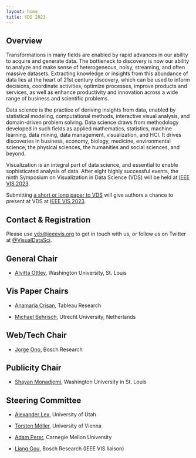 ```yaml
---
layout: home
title: VDS 2023
---
```


## Overview

Transformations in many fields are enabled by rapid advances in our ability to acquire and generate data. The bottleneck to discovery is now our ability to analyze and make sense of heterogeneous, noisy, streaming, and often massive datasets. Extracting knowledge or insights from this abundance of data lies at the heart of 21st century discovery, which can be used to inform decisions, coordinate activities, optimize processes, improve products and services, as well as enhance productivity and innovation across a wide range of business and scientific problems.

Data science is the practice of deriving insights from data, enabled by statistical modeling, computational methods, interactive visual analysis, and domain-driven problem solving. Data science draws from methodology developed in such fields as applied mathematics, statistics, machine learning, data mining, data management, visualization, and HCI. It drives discoveries in business, economy, biology, medicine, environmental science, the physical sciences, the humanities and social sciences, and beyond.

Visualization is an integral part of data science, and essential to enable sophisticated analysis of data. After eight highly successful events, the ninth Symposium on Visualization in Data Science (VDS) will be held at [IEEE VIS 2023](http://ieeevis.org/year/2023/welcome). 

Submitting [a short or long paper to VDS](http://www.visualdatascience.org/2023/cfp/) will give authors a chance to present at VDS at  [IEEE VIS 2023](http://ieeevis.org/year/2023/welcome).  


## Contact & Registration

Please use [vds@ieeevis.org](mailto:vds@ieeevis.org) to get in touch with us, or follow us on Twitter at [@VisualDataSci](https://twitter.com/VisualDataSci).

## General Chair

- [Alvitta Ottley](http://visualdata.wustl.edu), Washington University, St. Louis

## Vis Paper Chairs

- [Anamaria Crisan](https://amcrisan.github.io/), Tableau Research

- [Michael Behrisch](https://mbehrisch.github.io/), Utrecht University, Netherlands

## Web/Tech Chair
- [Jorge Ono](https://vgc.poly.edu/~jhenrique/), Bosch Research

## Publicity Chair
- [Shayan Monadjemi](https://smonadjemi.github.io/), Washington University in St. Louis 

## Steering Committee
- [Alexander Lex](http://alexander-lex.net/), University of Utah

- [Torsten Möller](https://cs.univie.ac.at/Torsten.Möller), University of Vienna 

- [Adam Perer](http://perer.org/), Carnegie Mellon University 

- [Liang Gou](https://scholar.google.com/citations?user=x3VK0fAAAAAJ&hl=en), Bosch Research (IEEE VIS liaison)